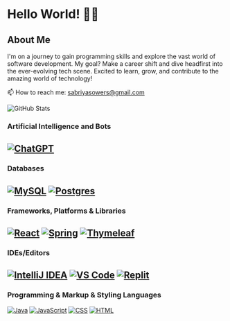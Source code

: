 # Hello World! 👋🏾

## About Me
I'm on a journey to gain programming skills and explore the vast world of software development. My goal? Make a career shift and dive headfirst into the ever-evolving tech scene. Excited to learn, grow, and contribute to the amazing world of technology! 

📫 How to reach me: sabriyasowers@gmail.com

![GitHub Stats](https://github-readme-stats.vercel.app/api?username=ssowers2&show_icons=true&theme=nightowl)

### Artificial Intelligence and Bots
[![ChatGPT](https://img.shields.io/badge/chatGPT-74aa9c?style=for-the-badge&logo=openai&logoColor=white)](link-to-profile)
---
### Databases
[![MySQL](https://img.shields.io/badge/mysql-%2300f.svg?style=for-the-badge&logo=mysql&logoColor=white)](link-to-profile)
[![Postgres](https://img.shields.io/badge/postgres-%23316192.svg?style=for-the-badge&logo=postgresql&logoColor=white)](link-to-profile)
---
### Frameworks, Platforms & Libraries
[![React](https://img.shields.io/badge/react-%2320232a.svg?style=for-the-badge&logo=react&logoColor=%2361DAFB)](link-to-profile)
[![Spring](https://img.shields.io/badge/spring-%236DB33F.svg?style=for-the-badge&logo=spring&logoColor=white)](link-to-profile)
[![Thymeleaf](https://img.shields.io/badge/Thymeleaf-%23005C0F.svg?style=for-the-badge&logo=Thymeleaf&logoColor=white)](link-to-profile)
---
### IDEs/Editors
[![IntelliJ IDEA](https://img.shields.io/badge/IntelliJIDEA-000000.svg?style=for-the-badge&logo=intellij-idea&logoColor=white)](link-to-profile)
[![VS Code](https://img.shields.io/badge/Visual%20Studio%20Code-0078d7.svg?style=for-the-badge&logo=visual-studio-code&logoColor=white)](link-to-profile)
[![Replit](https://img.shields.io/badge/Replit-DD1200?style=for-the-badge&logo=Replit&logoColor=white)](link-to-profile)
---
### Programming & Markup & Styling Languages
[![Java](https://img.shields.io/badge/java-%23ED8B00.svg?style=for-the-badge&logo=openjdk&logoColor=white)](link-to-profile)
[![JavaScript](https://img.shields.io/badge/javascript-%23323330.svg?style=for-the-badge&logo=javascript&logoColor=%23F7DF1E)](link-to-profile)
[![CSS](https://img.shields.io/badge/css3-%231572B6.svg?style=for-the-badge&logo=css3&logoColor=white)](link-to-profile)
[![HTML](https://img.shields.io/badge/html5-%23E34F26.svg?style=for-the-badge&logo=html5&logoColor=white)](link-to-profile)
